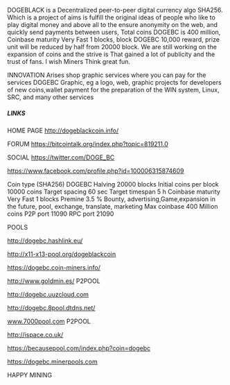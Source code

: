 ﻿DOGEBLACK is a Decentralized peer-to-peer digital currency algo SHA256. Which is a project of aims is fulfill the original ideas of people who like to play digital money 
and above all to the ensure anonymity on the web, and quickly send payments between users, Total coins DOGEBC is 400 million, Coinbase maturity Very Fast 1 blocks,
block DOGEBC 10,000 reward, prize unit will be reduced by half from 20000 block. We are still working on the expansion of coins and the strive is That gained a lot of publicity 
and the trust of fans. I wish Miners Think great fun.

INNOVATION
Arises shop graphic services where you can pay for the services DOGEBC Graphic, eg a logo, web, graphic projects for developers of new coins,wallet payment for the preparation of the WIN system, Linux, SRC, and many other services



##### LINKS #####

HOME PAGE
http://dogeblackcoin.info/

FORUM
https://bitcointalk.org/index.php?topic=819211.0

SOCIAL
https://twitter.com/DOGE_BC

https://www.facebook.com/profile.php?id=100006315874609

Coin type (SHA256) DOGEBC
Halving
20000 blocks
Initial coins per block
10000 coins
Target spacing
60 sec
Target timespan 
5 h
Coinbase maturity
Very Fast 1 blocks
Premine 3.5 %
Bounty, advertising,Game,expansion in the future, pool, exchange, translate, marketing
Max coinbase
400 Million coins
P2P port 11090
RPC port 21090


POOLS

http://dogebc.hashlink.eu/

http://x11-x13-pool.org/dogeblackcoin

https://dogebc.coin-miners.info/

http://www.goldmin.es/ P2POOL

http://dogebc.uuzcloud.com

http://dogebc.8pool.dtdns.net/

www.7000pool.com P2POOL

http://ispace.co.uk/

https://becausepool.com/index.php?coin=dogebc

https://dogebc.minerpools.com

HAPPY MINING
